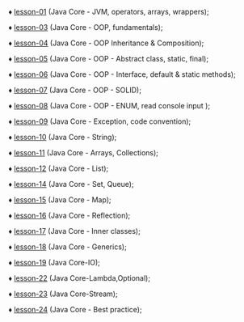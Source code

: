  ♦ [lesson-01](https://github.com/RomanTaras/JavaCore/tree/lesson1)  (Java Core - JVM, operators, arrays, wrappers);
 
 ♦ [lesson-03](https://github.com/RomanTaras/JavaCore/tree/lesson3)  (Java Core - OOP, fundamentals);
 
 ♦ [lesson-04](https://github.com/RomanTaras/JavaCore/tree/lesson4)  (Java Core - OOP Inheritance & Composition);
 
 ♦ [lesson-05](https://github.com/RomanTaras/JavaCore/tree/lesson5)  (Java Core - OOP - Abstract class, static, final); 
 
 ♦ [lesson-06](https://github.com/RomanTaras/JavaCore/tree/lesson6)  (Java Core - OOP - Interface, default & static methods); 
 
 ♦ [lesson-07](https://github.com/RomanTaras/JavaCore/tree/lesson7)  (Java Core - OOP - SOLID); 
 
 ♦ [lesson-08](https://github.com/RomanTaras/JavaCore/tree/lesson8)  (Java Core - OOP - ENUM, read console input ); 
 
 ♦ [lesson-09](https://github.com/RomanTaras/JavaCore/tree/lesson9)  (Java Core - Exception, code convention); 
 
 ♦ [lesson-10](https://github.com/RomanTaras/JavaCore/tree/lesson10) (Java Core - String); 
 
 ♦ [lesson-11](https://github.com/RomanTaras/JavaCore/tree/lesson11) (Java Core -  Arrays, Collections);
 
 ♦ [lesson-12](https://github.com/RomanTaras/JavaCore/tree/lesson12) (Java Core - List); 
 
 ♦ [lesson-14](https://github.com/RomanTaras/JavaCore/tree/lesson14) (Java Core - Set, Queue);
 
 ♦ [lesson-15](https://github.com/RomanTaras/JavaCore/tree/lesson15) (Java Core - Map); 
 
 ♦ [lesson-16](https://github.com/RomanTaras/JavaCore/tree/lesson16) (Java Core - Reflection); 
 
 ♦ [lesson-17](https://github.com/RomanTaras/JavaCore/tree/lesson17) (Java Core - Inner classes); 
 
 ♦ [lesson-18](https://github.com/RomanTaras/JavaCore/tree/lesson18) (Java Core - Generics); 
 
 ♦ [lesson-19](https://github.com/RomanTaras/JavaCore/tree/lesson19) (Java Core-IO); 
 
 ♦ [lesson-22](https://github.com/RomanTaras/JavaCore/tree/lesson22) (Java Core-Lambda,Optional); 
 
 ♦ [lesson-23](https://github.com/RomanTaras/JavaCore/tree/lesson23) (Java Core-Stream); 
 
 ♦ [lesson-24](https://github.com/RomanTaras/JavaCore/tree/lesson24) (Java Core - Best practice); 
 
 
 
 
 
 
 
 
 
 
 
 
 

